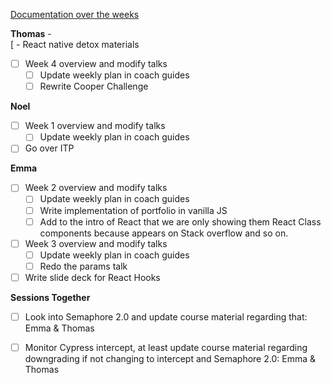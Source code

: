 [Documentation over the weeks](https://docs.google.com/document/d/1CaFu_x0UoeBmMSRT3bre3orEnlsCGbTZnmVbccuMVeg/edit)

**Thomas** -  
[ - React native detox materials  
- [ ] Week 4 overview and modify talks  
  - [ ] Update weekly plan in coach guides  
  - [ ] Rewrite Cooper Challenge   

**Noel**  
- [ ] Week 1 overview and modify talks  
  - [ ] Update weekly plan in coach guides
- [ ] Go over ITP

**Emma**  
- [ ] Week 2 overview and modify talks
  - [ ] Update weekly plan in coach guides
  - [ ] Write implementation of portfolio in vanilla JS
  - [ ] Add to the intro of React that we are only showing them React Class components because appears on Stack overflow and so on. 

- [ ] Week 3 overview and modify talks 
  - [ ] Update weekly plan in coach guides
  - [ ] Redo the params talk 

- [ ] Write slide deck for React Hooks

**Sessions Together**
- [ ] Look into Semaphore 2.0 and update course material regarding that: Emma & Thomas 

- [ ] Monitor Cypress intercept, at least update course material regarding downgrading if not changing to intercept and Semaphore 2.0: Emma & Thomas 



 